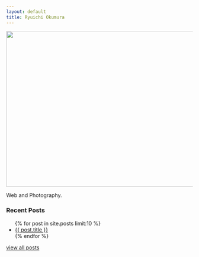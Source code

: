```yaml
---
layout: default
title: Ryuichi Okumura
---
```

<p><img src="http://farm5.static.flickr.com/4014/4586084325_f5ef8fc065_z.jpg" width="640" height="420"></p>

Web and Photography.

### Recent Posts

<ul class="posts">
{% for post in site.posts limit:10 %}
<li><a href="{{ post.url }}">{{ post.title }}</a></li>
{% endfor %}
</ul>

<p class="archives"><a href="/archives.html">view all posts</a></p>
